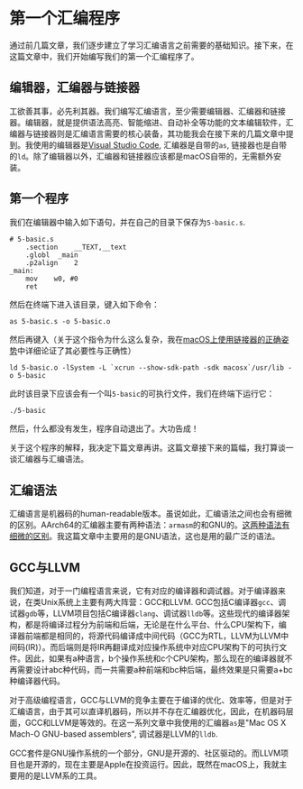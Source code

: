 # 第一个汇编程序

通过前几篇文章，我们逐步建立了学习汇编语言之前需要的基础知识。接下来，在这篇文章中，我们开始编写我们的第一个汇编程序了。

## 编辑器，汇编器与链接器

工欲善其事，必先利其器。我们编写汇编语言，至少需要编辑器、汇编器和链接器。编辑器，就是提供语法高亮、智能缩进、自动补全等功能的文本编辑软件，汇编器与链接器则是汇编语言需要的核心装备，其功能我会在接下来的几篇文章中提到。我使用的编辑器是[Visual Studio Code](https://code.visualstudio.com), 汇编器是自带的`as`, 链接器也是自带的`ld`。除了编辑器以外，汇编器和链接器应该都是macOS自带的，无需额外安装。

## 第一个程序

我们在编辑器中输入如下语句，并在自己的目录下保存为`5-basic.s`.

```assembly
# 5-basic.s
    .section    __TEXT,__text
    .globl  _main
    .p2align    2
_main:
    mov    w0, #0
    ret
```

然后在终端下进入该目录，键入如下命令：

```console
as 5-basic.s -o 5-basic.o
```

然后再键入（关于这个指令为什么这么复杂，我在[macOS上使用链接器的正确姿势](https://gist.github.com/Evian-Zhang/19c63a1f1a1a58bdd4b86836a8b3ba0f)中详细论证了其必要性与正确性）

```console
ld 5-basic.o -lSystem -L `xcrun --show-sdk-path -sdk macosx`/usr/lib -o 5-basic
```

此时该目录下应该会有一个叫`5-basic`的可执行文件，我们在终端下运行它：

```bash
./5-basic
```

然后，什么都没有发生，程序自动退出了。大功告成！

关于这个程序的解释，我决定下篇文章再讲。这篇文章接下来的篇幅，我打算谈一谈汇编器与汇编语法。

## 汇编语法

汇编语言是机器码的human-readable版本。虽说如此，汇编语法之间也会有细微的区别。AArch64的汇编器主要有两种语法：`armasm`的和GNU的。[这两种语法有细微的区别](https://developer.arm.com/documentation/100748/0613/assembling-assembly-code/assembling-armasm-and-gnu-syntax-assembly-code)。我这篇文章中主要用的是GNU语法，这也是用的最广泛的语法。

## GCC与LLVM

我们知道，对于一门编程语言来说，它有对应的编译器和调试器。对于编译器来说，在类Unix系统上主要有两大阵营：GCC和LLVM. GCC包括C编译器`gcc`、调试器`gdb`等，LLVM项目包括C编译器`clang`、调试器`lldb`等。这些现代的编译器架构，都是将编译过程分为前端和后端，无论是在什么平台、什么CPU架构下，编译器前端都是相同的，将源代码编译成中间代码（GCC为RTL，LLVM为LLVM中间码(IR)）。而后端则是将IR再翻译成对应操作系统中对应CPU架构下的可执行文件。因此，如果有a种语言，b个操作系统和c个CPU架构，那么现在的编译器就不再需要设计abc种代码，而一共需要a种前端和bc种后端，最终效果是只需要a+bc种编译器代码。

对于高级编程语言，GCC与LLVM的竞争主要在于编译的优化、效率等，但是对于汇编语言，由于其可以直译机器码，所以并不存在汇编器优化，因此，在机器码层面，GCC和LLVM是等效的。在这一系列文章中我使用的汇编器`as`是"Mac OS X Mach-O GNU-based assemblers", 调试器是LLVM的`lldb`.

GCC套件是GNU操作系统的一个部分，GNU是开源的、社区驱动的。而LLVM项目也是开源的，现在主要是Apple在投资运行。因此，既然在macOS上，我就主要用的是LLVM系的工具。

